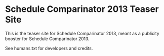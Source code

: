 # Schedule Comparinator 2013 Teaser Site

This is the teaser site for Schedule Comparinator 2013, meant as a publicity booster for Schedule Comparinator 2013.

See humans.txt for developers and credits.